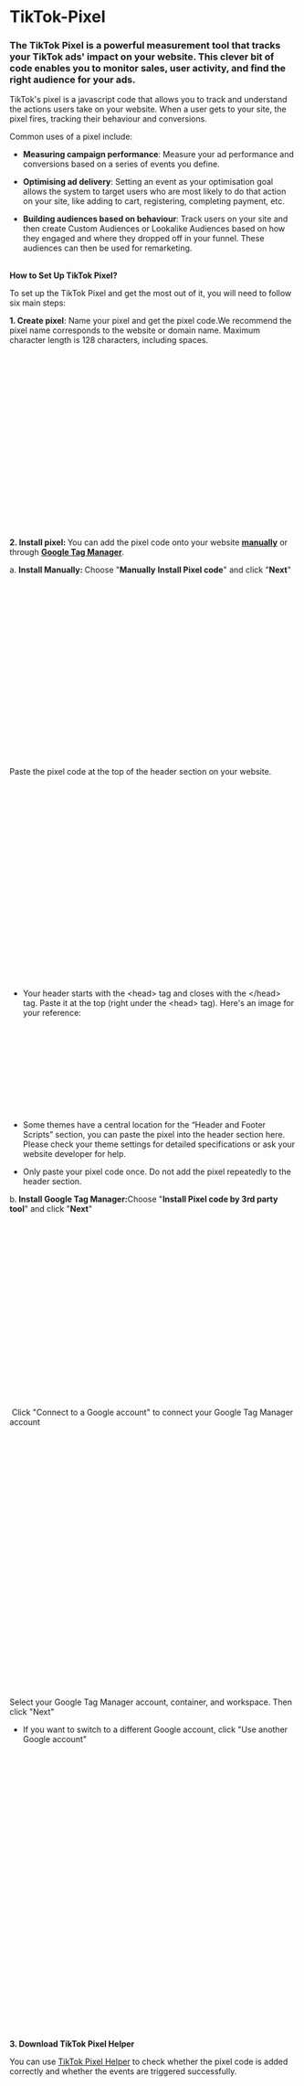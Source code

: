 # TikTok-Pixel

<div class="RichTextBase-module--container--3r_Ge Stack-module--stackContainer--1TTtn RichTextBase-module--stack--3cBmH RichTextBase-module--centered--2_QdG"><h3>The TikTok Pixel is a powerful measurement tool that tracks your TikTok ads' impact on your website. This clever bit of code enables you to monitor sales, user activity, and find the right audience for your ads.</h3><p>TikTok's pixel is a javascript code that allows you to track and understand the actions users take on your website. When a user gets to your site, the pixel fires, tracking their behaviour and conversions.&nbsp;</p><p>Common uses of a pixel include:</p><ul><li><p><b>Measuring campaign performance</b>: Measure your ad performance and conversions based on a series of events you define.</p></li><li><p><b>Optimising ad delivery</b>: Setting an event as your optimisation goal allows the system to target users who are most likely to do that action on your site, like adding to cart, registering, completing payment, etc.</p></li><li><p><b>Building audiences based on behaviour</b>: Track users on your site and then create Custom Audiences or Lookalike Audiences based on how they engaged and where they dropped off in your funnel. These audiences can then be used for remarketing.</p></li></ul><p><br><b>How to Set Up TikTok Pixel?</b></p><p>To set up the TikTok Pixel and get the most out of it, you will need to follow six main steps:</p><p><b>1. Create pixel</b>: Name your pixel and get the pixel code.We recommend the pixel name corresponds to the website or domain name. Maximum character length is 128 characters, including spaces.</p><div data-gatsby-image-wrapper="" class="gatsby-image-wrapper gatsby-image-wrapper-constrained RichTextBase-module--imageWrapper--3SXxA"><div style="max-width:1196px;display:block"><img alt="" role="presentation" aria-hidden="true" src="data:image/svg+xml;charset=utf-8,%3Csvg height='732' width='1196' xmlns='http://www.w3.org/2000/svg' version='1.1'%3E%3C/svg%3E" style="max-width:100%;display:block;position:static"></div><div aria-hidden="true" data-placeholder-image="" style="opacity: 0; transition: opacity 500ms linear 0s; background-color: rgb(248, 248, 248); position: absolute; inset: 0px; object-fit: contain;"></div></div><p><b>2. Install pixel: </b>You can add the pixel code onto your website <u><b>manually</b></u> or through <u><b>Google Tag Manager</b></u>. </p><p>a. <b>Install Manually: </b>Choose "<b>Manually</b> <b>Install Pixel code</b>" and click "<b>Next</b>"</p><div data-gatsby-image-wrapper="" class="gatsby-image-wrapper gatsby-image-wrapper-constrained RichTextBase-module--imageWrapper--3SXxA"><div style="max-width:1204px;display:block"><img alt="" role="presentation" aria-hidden="true" src="data:image/svg+xml;charset=utf-8,%3Csvg height='736' width='1204' xmlns='http://www.w3.org/2000/svg' version='1.1'%3E%3C/svg%3E" style="max-width:100%;display:block;position:static"></div><div aria-hidden="true" data-placeholder-image="" style="opacity: 0; transition: opacity 500ms linear 0s; background-color: rgb(248, 248, 248); position: absolute; inset: 0px; object-fit: contain;"></div></div><p>Paste the pixel code at the top of the header section on your website. </p><div data-gatsby-image-wrapper="" class="gatsby-image-wrapper gatsby-image-wrapper-constrained RichTextBase-module--imageWrapper--3SXxA"><div style="max-width:1204px;display:block"><img alt="" role="presentation" aria-hidden="true" src="data:image/svg+xml;charset=utf-8,%3Csvg height='820' width='1204' xmlns='http://www.w3.org/2000/svg' version='1.1'%3E%3C/svg%3E" style="max-width:100%;display:block;position:static"></div><div aria-hidden="true" data-placeholder-image="" style="opacity: 0; transition: opacity 500ms linear 0s; background-color: rgb(248, 248, 248); position: absolute; inset: 0px; object-fit: contain;"></div></div><ul><li><p>Your header starts with the &lt;head&gt; tag and closes with the &lt;/head&gt; tag. Paste it at the top (right under the &lt;head&gt; tag). Here's an image for your reference:</p></li></ul><div data-gatsby-image-wrapper="" class="gatsby-image-wrapper gatsby-image-wrapper-constrained RichTextBase-module--imageWrapper--3SXxA"><div style="max-width:776px;display:block"><img alt="" role="presentation" aria-hidden="true" src="data:image/svg+xml;charset=utf-8,%3Csvg height='232' width='776' xmlns='http://www.w3.org/2000/svg' version='1.1'%3E%3C/svg%3E" style="max-width:100%;display:block;position:static"></div><div aria-hidden="true" data-placeholder-image="" style="opacity: 0; transition: opacity 500ms linear 0s; background-color: rgb(248, 248, 248); position: absolute; inset: 0px; object-fit: contain;"></div></div><p></p><ul><li><p>Some themes have a central location for the “Header and Footer Scripts” section, you can paste the pixel into the header section here. Please check your theme settings for detailed specifications or ask your website developer for help.</p></li><li><p>Only paste your pixel code once. Do not add the pixel repeatedly to the header section.</p></li></ul><p>b.<b> Install Google Tag Manager:</b>Choose "<b>Install Pixel code by 3rd party tool</b>" and click "<b>Next</b>"</p><div data-gatsby-image-wrapper="" class="gatsby-image-wrapper gatsby-image-wrapper-constrained RichTextBase-module--imageWrapper--3SXxA"><div style="max-width:1204px;display:block"><img alt="" role="presentation" aria-hidden="true" src="data:image/svg+xml;charset=utf-8,%3Csvg height='744' width='1204' xmlns='http://www.w3.org/2000/svg' version='1.1'%3E%3C/svg%3E" style="max-width:100%;display:block;position:static"></div><div aria-hidden="true" data-placeholder-image="" style="opacity: 0; transition: opacity 500ms linear 0s; background-color: rgb(248, 248, 248); position: absolute; inset: 0px; object-fit: contain;"></div></div><p>&nbsp;Click "Connect to a Google account" to connect your Google Tag Manager account</p><div data-gatsby-image-wrapper="" class="gatsby-image-wrapper gatsby-image-wrapper-constrained RichTextBase-module--imageWrapper--3SXxA"><div style="max-width:844px;display:block"><img alt="" role="presentation" aria-hidden="true" src="data:image/svg+xml;charset=utf-8,%3Csvg height='743.9999999999999' width='844' xmlns='http://www.w3.org/2000/svg' version='1.1'%3E%3C/svg%3E" style="max-width:100%;display:block;position:static"></div><div aria-hidden="true" data-placeholder-image="" style="opacity: 0; transition: opacity 500ms linear 0s; background-color: rgb(248, 248, 248); position: absolute; inset: 0px; object-fit: contain;"></div></div><p>Select your Google Tag Manager account, container, and workspace. Then click "Next"</p><ul><li><p>If you want to switch to a different Google account, click "Use another Google account"</p></li></ul><div data-gatsby-image-wrapper="" class="gatsby-image-wrapper gatsby-image-wrapper-constrained RichTextBase-module--imageWrapper--3SXxA"><div style="max-width:1000px;display:block"><img alt="" role="presentation" aria-hidden="true" src="data:image/svg+xml;charset=utf-8,%3Csvg height='968.0000000000001' width='1000' xmlns='http://www.w3.org/2000/svg' version='1.1'%3E%3C/svg%3E" style="max-width:100%;display:block;position:static"></div><div aria-hidden="true" data-placeholder-image="" style="opacity: 0; transition: opacity 500ms linear 0s; background-color: rgb(248, 248, 248); position: absolute; inset: 0px; object-fit: contain;"></div></div><p><b>3. Download TikTok Pixel Helper </b></p><p>You can use <a href="https://chrome.google.com/webstore/detail/tiktok-pixel-helper/aelgobmabdmlfmiblddjfnjodalhidnn" target="_blank" rel="noopener noreferrer" class="">TikTok Pixel Helper</a> to check whether the pixel code is added correctly and whether the events are triggered successfully.</p><div data-gatsby-image-wrapper="" class="gatsby-image-wrapper gatsby-image-wrapper-constrained RichTextBase-module--imageWrapper--3SXxA"><div style="max-width:1156px;display:block"><img alt="" role="presentation" aria-hidden="true" src="data:image/svg+xml;charset=utf-8,%3Csvg height='980' width='1156' xmlns='http://www.w3.org/2000/svg' version='1.1'%3E%3C/svg%3E" style="max-width:100%;display:block;position:static"></div><div aria-hidden="true" data-placeholder-image="" style="opacity: 0; transition: opacity 500ms linear 0s; background-color: rgb(248, 248, 248); position: absolute; inset: 0px; object-fit: contain;"></div></div><p><b>4. Select an Event Tracking Template </b></p><p>Choose an industry category that matches your business scenario (<i>E-commerce, Form Submission, Consultation, Apk Download or Custom event</i>) to create a series of events accordingly.&nbsp;</p><div data-gatsby-image-wrapper="" class="gatsby-image-wrapper gatsby-image-wrapper-constrained RichTextBase-module--imageWrapper--3SXxA"><div style="max-width:1204px;display:block"><img alt="" role="presentation" aria-hidden="true" src="data:image/svg+xml;charset=utf-8,%3Csvg height='864' width='1204' xmlns='http://www.w3.org/2000/svg' version='1.1'%3E%3C/svg%3E" style="max-width:100%;display:block;position:static"></div><div aria-hidden="true" data-placeholder-image="" style="opacity: 0; transition: opacity 500ms linear 0s; background-color: rgb(248, 248, 248); position: absolute; inset: 0px; object-fit: contain;"></div></div><p>The four industry templates include 3-5 pre-defined event types for each scenario along the user path. Name each event and set the event Value for your business, including setting the Currency and the Statistical Method.&nbsp;</p><ol><li><p>Event Name and Value are optional. </p></li><li><p>For Statistical Method, you can choose "Every Time" or "Once" (default setting).</p></li></ol><p>In situations where you want to know if one user completes the event multiple times, choose "<b>Every Time</b>" as your Statistical Method, so that the conversions will be counted as 2. In situations where you want only one event to be recorded per user, choose "<b>Once</b>" as Statistical Method so the conversion will be counted as 1.&nbsp;&nbsp;</p><div data-gatsby-image-wrapper="" class="gatsby-image-wrapper gatsby-image-wrapper-constrained RichTextBase-module--imageWrapper--3SXxA"><div style="max-width:1152px;display:block"><img alt="" role="presentation" aria-hidden="true" src="data:image/svg+xml;charset=utf-8,%3Csvg height='808' width='1152' xmlns='http://www.w3.org/2000/svg' version='1.1'%3E%3C/svg%3E" style="max-width:100%;display:block;position:static"></div><div aria-hidden="true" data-placeholder-image="" style="opacity: 0; transition: opacity 500ms linear 0s; background-color: rgb(248, 248, 248); position: absolute; inset: 0px; object-fit: contain;"></div></div><p>If the four industry templates do not meet your needs, you can always choose a custom event template to define your own events. Custom templates can support up to 5 events; select from 17 available standard events.&nbsp;</p><p><b>5.</b> <b>Define events</b></p><p>Define a series of events to track user actions. You can define tracking rules&nbsp; for each event by choosing either Element Click, Destination URL, or Pop-up Events. This helps our auction system determine if a user took the action you desired on your website.		</p><p><b>Note: </b>pixel will not track event activity if events are not defined&nbsp;</p><p><b>There are two methods for defining Click Events:</b></p><ol><li><p>Entering your website url and selecting the element on the preview page.</p></li><li><p>Manually adding CSS selector of the element.</p></li></ol><p><b>Select element on the preview page:</b></p><ol><li><p>Enter your landing page URL (including http / https) in the Website URL text box at the top of the page, and click "<b>Update</b>". Your page will load on the left side.</p></li><li><p>Click on the desired element (button) on your webpage. </p></li><li><p>A pop-up will appear to confirm. Click "<b>Save</b>".</p></li><li><p>Your selection will automatically appear as a rule.</p></li></ol><p><b>Note:</b> For Click Events, the default setting for the preview page is Element selection mode, but you can also switch to Webpage preview mode.</p><div data-gatsby-image-wrapper="" class="gatsby-image-wrapper gatsby-image-wrapper-constrained RichTextBase-module--imageWrapper--3SXxA"><div style="max-width:1204px;display:block"><img alt="" role="presentation" aria-hidden="true" src="data:image/svg+xml;charset=utf-8,%3Csvg height='436' width='1204' xmlns='http://www.w3.org/2000/svg' version='1.1'%3E%3C/svg%3E" style="max-width:100%;display:block;position:static"></div><div aria-hidden="true" data-placeholder-image="" style="opacity: 0; transition: opacity 500ms linear 0s; background-color: rgb(248, 248, 248); position: absolute; inset: 0px; object-fit: contain;"></div></div><p><b>Manually add CSS selector code:</b></p><ol><li><p>Click "<b>Add Rule</b>".</p></li><li><p>Enter your CSS selector code.</p></li><li><p>Contact your website developer to provide the CSS selector code for your selected element and enter it in the blank. If entered incorrectly, the system will display an error message. Click "<b>Save</b>".</p></li></ol><div data-gatsby-image-wrapper="" class="gatsby-image-wrapper gatsby-image-wrapper-constrained RichTextBase-module--imageWrapper--3SXxA"><div style="max-width:1204px;display:block"><img alt="" role="presentation" aria-hidden="true" src="data:image/svg+xml;charset=utf-8,%3Csvg height='432' width='1204' xmlns='http://www.w3.org/2000/svg' version='1.1'%3E%3C/svg%3E" style="max-width:100%;display:block;position:static"></div><div aria-hidden="true" data-placeholder-image="" style="opacity: 0; transition: opacity 500ms linear 0s; background-color: rgb(248, 248, 248); position: absolute; inset: 0px; object-fit: contain;"></div></div><p><b>6. Create ads and view data</b></p><p>At the <a href="https://www.tiktokforbusinesseurope.com/resources/set-up-an-ad-group-in-tiktok-ads-manager" target="_blank" rel="noopener noreferrer" class="">ad group level</a>, link the pixel and choose an event as the optimisation goal.&nbsp;</p><p><br>After your campaign goes live, you can view all event data within Event Manager and across your campaign dashboards.</p><p><br><i><b>You can learn more about using TikTok Ads Manager </b></i><a href="https://ads.tiktok.com/business/learn/course/list" target="_blank" rel="noopener noreferrer" class="">here</a><u><i><b>.</b></i></u></p></div>
